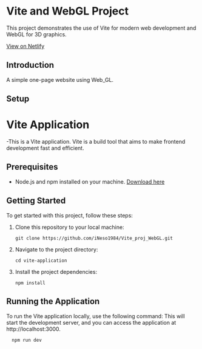 # Vite and WebGL Project

This project demonstrates the use of Vite for modern web development and WebGL for 3D graphics.

[View on Netlify]( https://spinstats.netlify.app/) 

## Introduction

A simple one-page website using Web_GL.

## Setup

# Vite Application

 -This is a Vite application. Vite is a build tool that aims to make frontend development fast and efficient.

## Prerequisites

- Node.js and npm installed on your machine. [Download here](https://nodejs.org/)

## Getting Started

To get started with this project, follow these steps:

1. Clone this repository to your local machine:

   ```
   git clone https://github.com/iNeso1984/Vite_proj_WebGL.git

2. Navigate to the project directory:
   ```
   cd vite-application
4. Install the project dependencies:
   ```
   npm install
   
## Running the Application

To run the Vite application locally, use the following command:
This will start the development server, and you can access the
application at http://localhost:3000.
  
 ```
   npm run dev












